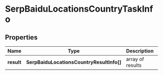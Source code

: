 # SerpBaiduLocationsCountryTaskInfo

## Properties

| Name | Type | Description | Notes |
|------------ | ------------- | ------------- | -------------|
**result** | **SerpBaiduLocationsCountryResultInfo[]** | array of results |[optional]|